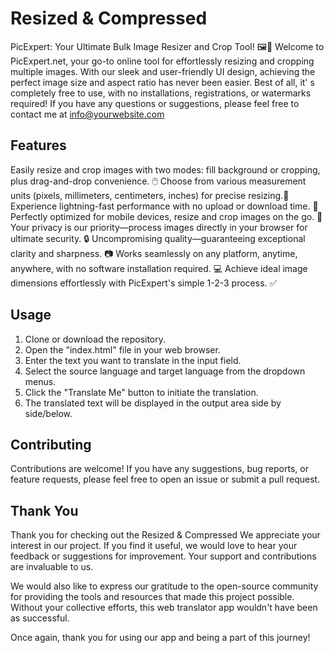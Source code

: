 # Resized & Compressed
PicExpert: Your Ultimate Bulk Image Resizer and Crop Tool! 🖼️💪
Welcome to PicExpert.net, your go-to online tool for effortlessly resizing and cropping multiple images. With our sleek and user-friendly UI design, achieving the perfect image size and aspect ratio has never been easier. Best of all, it' s completely free to use, with no installations, registrations, or watermarks required!
If you have any questions or suggestions, please feel free to contact me at info@yourwebsite.com
## Features
Easily resize and crop images with two modes: fill background or cropping, plus drag-and-drop convenience. 🖱️
Choose from various measurement units (pixels, millimeters, centimeters, inches) for precise resizing.📐
Experience lightning-fast performance with no upload or download time. 🚀
Perfectly optimized for mobile devices, resize and crop images on the go. 📱
Your privacy is our priority—process images directly in your browser for ultimate security. 🔒
Uncompromising quality—guaranteeing exceptional clarity and sharpness. 📷
Works seamlessly on any platform, anytime, anywhere, with no software installation required. 💻
Achieve ideal image dimensions effortlessly with PicExpert's simple 1-2-3 process. ✅
## Usage
1. Clone or download the repository.
2. Open the "index.html" file in your web browser.
3. Enter the text you want to translate in the input field.
4. Select the source language and target language from the dropdown menus.
5. Click the "Translate Me" button to initiate the translation.
6. The translated text will be displayed in the output area side by side/below.
## Contributing
 Contributions are welcome! If you have any suggestions, bug reports, or feature requests, please feel free to open an issue or submit a pull request.
 ## Thank You
 Thank you for checking out the Resized & Compressed We appreciate your interest in our project. If you find it useful, we would love to hear your feedback or suggestions for improvement. Your support and contributions are invaluable to us.

We would also like to express our gratitude to the open-source community for providing the tools and resources that made this project possible. Without your collective efforts, this web translator app wouldn't have been as successful.

Once again, thank you for using our app and being a part of this journey!
